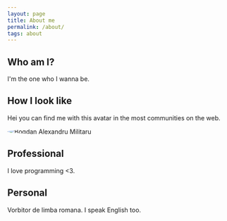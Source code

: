 ```yaml
---
layout: page
title: About me
permalink: /about/
tags: about
---
```



## Who am I?

I'm the one who I wanna be.

## How I look like

Hei you can find me with this avatar in the most communities on the web.

<img src="{{ site.baseurl }}/images/me-02.jpg" alt="Bogdan Alexandru Militaru" class="avatar"  style="max-height: 400px;border-radius: 50%;display: block;margin: 0 auto;"/>

## Professional

I love programming <3.

## Personal

Vorbitor de limba romana. I speak English too.